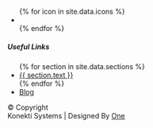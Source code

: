 <div class="upper-area">
<div class="container contact-with-newsletter">
  <!-- Start:About Info -->
  <div class="col-md-4">
    <div class="about-info">
      <div class="footer-logo"><a href="#" ><img alt="" src="{{ site.baseurl }}/assets/footer-logo.png"></a></div>
      <ul class="social-media-icon-list">
        <!-- loop through icons -->
        {% for icon in site.data.icons %}
          <li><a href='{{ icon.link }}' target = '_blank'><i class="fa fa-{{ icon.name }}"></i></a></li>
        {% endfor %}
      </ul>
    </div>
  </div>
  <!-- Start:Useful Links -->
  <div class="col-md-8">
    <div class="useful-link-sec">
      <h5>Useful Links</h5>
      <ul class="useful-links">
        {% for section in site.data.sections %}
          <li><a href='{{ site.baseurl }}/#{{ section.id }}'>{{ section.text }}</a></li>
        {% endfor %}
          <li><a href="/blog/">Blog</a></li>
      </ul>
    </div>
  </div>
  </div>
</div>
<!-- Start:copyright -->
<div class="bottom-area">
  <div class="container">
    <div class="copyright">
      <div>© Copyright <div class = 'year'></div> Konekti Systems <span>  | </span>  Designed By <a href="https://societypieces.com/author/">One</a></div>
        <a id="scroll-top-div" href="#"><i class="fa fa-hand-pointer-o" aria-hidden="true"></i></a>
    </div>
  </div>
</div>
</footer>
<script>
  {% include js/jquery.js %}
  {% include js/index.js %}
</script>
<script src="https://maxcdn.bootstrapcdn.com/bootstrap/3.3.7/js/bootstrap.min.js" integrity="sha384-Tc5IQib027qvyjSMfHjOMaLkfuWVxZxUPnCJA7l2mCWNIpG9mGCD8wGNIcPD7Txa" crossorigin="anonymous"></script>
<script>
  {% include js/mini-grid.js %}
  {% include js/settings.js %}
  {% include js/featherlight.js %}
</script>
